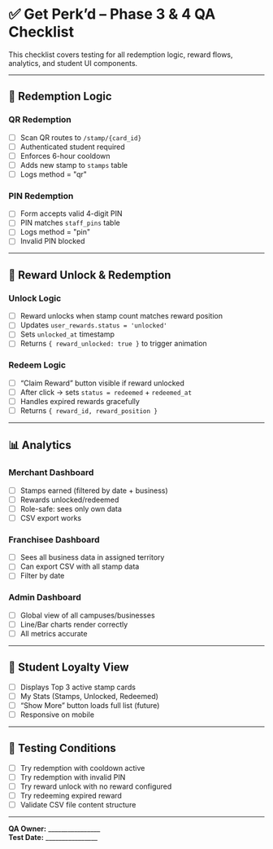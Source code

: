 
# ✅ Get Perk’d – Phase 3 & 4 QA Checklist

This checklist covers testing for all redemption logic, reward flows, analytics, and student UI components.

---

## 🔐 Redemption Logic

### QR Redemption
- [ ] Scan QR routes to `/stamp/{card_id}`
- [ ] Authenticated student required
- [ ] Enforces 6-hour cooldown
- [ ] Adds new stamp to `stamps` table
- [ ] Logs method = "qr"

### PIN Redemption
- [ ] Form accepts valid 4-digit PIN
- [ ] PIN matches `staff_pins` table
- [ ] Logs method = "pin"
- [ ] Invalid PIN blocked

---

## 🎁 Reward Unlock & Redemption

### Unlock Logic
- [ ] Reward unlocks when stamp count matches reward position
- [ ] Updates `user_rewards.status = 'unlocked'`
- [ ] Sets `unlocked_at` timestamp
- [ ] Returns `{ reward_unlocked: true }` to trigger animation

### Redeem Logic
- [ ] “Claim Reward” button visible if reward unlocked
- [ ] After click → sets `status = redeemed` + `redeemed_at`
- [ ] Handles expired rewards gracefully
- [ ] Returns `{ reward_id, reward_position }`

---

## 📊 Analytics

### Merchant Dashboard
- [ ] Stamps earned (filtered by date + business)
- [ ] Rewards unlocked/redeemed
- [ ] Role-safe: sees only own data
- [ ] CSV export works

### Franchisee Dashboard
- [ ] Sees all business data in assigned territory
- [ ] Can export CSV with all stamp data
- [ ] Filter by date

### Admin Dashboard
- [ ] Global view of all campuses/businesses
- [ ] Line/Bar charts render correctly
- [ ] All metrics accurate

---

## 🎒 Student Loyalty View

- [ ] Displays Top 3 active stamp cards
- [ ] My Stats (Stamps, Unlocked, Redeemed)
- [ ] “Show More” button loads full list (future)
- [ ] Responsive on mobile

---

## 🧪 Testing Conditions

- [ ] Try redemption with cooldown active
- [ ] Try redemption with invalid PIN
- [ ] Try reward unlock with no reward configured
- [ ] Try redeeming expired reward
- [ ] Validate CSV file content structure

---

**QA Owner:** ________________  
**Test Date:** ________________  
